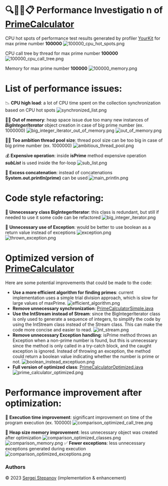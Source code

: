🔍🕵️‍♂️📋️ **Performance Investigatio
n** of  [PrimeCalculator](https://github.com/hibissscus/performance/blob/master/src/main/java/PrimeCalculator.java)
=================================

CPU hot spots of performance test results generated by profiler [YourKit](https://www.yourkit.com/java/profiler/) for max prime number **100000**
![100000_cpu_hot_spots.png](profiler/100000_cpu_hot_spots.png)

CPU call tree by thread for max prime number **100000**
![100000_cpu_call_tree.png](profiler/100000_cpu_call_tree.png)

Memory for max prime number **100000**
![100000_memory.png](profiler/100000_memory.png)

List of performance issues:
=================================
📉 **CPU high load**: a lot of CPU time spent on the collection synchronization based on CPU hot spots ![synchronized_list.png](readme/synchronized_list.png)

🧠💥 **Out of memory**: heap space issue due too many new instances of ***BigIntegerIterator*** object creation in case of big prime number (ex. 1000000) ![big_integer_iterator_out_of_memory.png](readme/big_integer_iterator_out_of_memory.png) ![out_of_memory.png](readme/out_of_memory.png)

🏋️‍♂️ **Too ambition thread pool size**: thread pool size can be too big in case of big prime number (ex. 1000000) ![ambitious_thread_pool.png](readme/ambitious_thread_pool.png)

💰 **Expensive operation**: inside **isPrime** method expensive operation ***subList*** is used inside the for-loop
![sub_list.png](readme/sub_list.png)

🔡 **Excess concatenation**: instead of concatenations **System.out.println(prime)** can be used
![main_println.png](readme/main_println.png)

Code style refactoring:
=================================
🚫 **Unnecessary class BigIntegerIterator**: this class is redundant, but still if needed to use it some code can be refactored
![big_integer_iterator.png](readme/big_integer_iterator.png)

🚨 **Unnecessary use of Exception**: would be better to use boolean as a return value instead of exceptions
![exception.png](readme/exception.png)
![thrown_exception.png](readme/thrown_exception.png)

Optimized version of [PrimeCalculator](https://github.com/hibissscus/performance/blob/master/src/main/java/PrimeCalculatorOptimized.java)
=================================
Here are some potential improvements that could be made to the code:

- **Use a more efficient algorithm for finding primes**: current implementation uses a simple trial division approach, which is slow for large values of maxPrime.
![efficient_algorithm.png](readme/efficient_algorithm.png)
- **Remove unnecessary synchronization**: [PrimeCalculatorSimple.java](https://github.com/hibissscus/performance/blob/master/src/main/java/PrimeCalculatorSimple.java)
- **Use the IntStream instead of Stream**: since the BigIntegerIterator class is only used to generate a sequence of integers, to simplify the code by using the IntStream class instead of the Stream class. This can make the code more concise and easier to read. 
![int_stream.png](readme/int_stream.png)
- **Remove unnecessary Exception handling**: isPrime method throws an Exception when a non-prime number is found, but this is unnecessary since the method is only called in a try-catch block, and the caught exception is ignored. Instead of throwing an exception, the method could return a boolean value indicating whether the number is prime or not.
![boolean_instead_exceptiuon.png](readme/boolean_instead_exceptiuon.png)
- **Full version of optimized class**: [PrimeCalculatorOptimized.java](https://github.com/hibissscus/performance/blob/master/src/main/java/PrimeCalculatorOptimized.java)
![prime_calculator_optimized.png](readme/prime_calculator_optimized.png)

Performance improvement after optimization:
=================================
🚀 **Execution time improvement**: significant improvement on time of the program execution (ex. 100000) ![comparison_optimized_call_tree.png](profiler/comparison_optimized_call_tree.png)

🧠 **Heap size memory improvement**: less unnecessary object was created after optimization ![comparison_optimized_classes.png](profiler/comparison_optimized_classes.png) 
![comparison_memory.png](profiler/comparison_memory.png)
✅ **Fewer exceptions**: less unnecessary exceptions generated during execution ![comparison_optimized_exceptions.png](profiler/comparison_optimized_exceptions.png)

### Authors

© 2023 [Sergei Stepanov](https://github.com/hibissscus) (implementation & enhancement)
